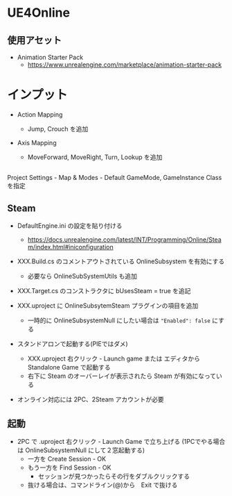 # UE4Online

## 使用アセット

* Animation Starter Pack
    * https://www.unrealengine.com/marketplace/animation-starter-pack

# インプット

* Action Mapping
    * Jump, Crouch を追加
    
* Axis Mapping
    * MoveForward, MoveRight, Turn, Lookup を追加

##

Project Settings - Map & Modes - Default GameMode, GameInstance Class を指定

<!--
Project Settings - General Settings - Game Viewport Client Class, を指定
-->

## Steam

* DefaultEngine.ini の設定を貼り付ける
  * https://docs.unrealengine.com/latest/INT/Programming/Online/Steam/index.html#iniconfiguration
* XXX.Build.cs のコメントアウトされている OnlineSubsystem を有効にする
  * 必要なら OnlineSubSystemUtils も追加
* XXX.Target.cs のコンストラクタに bUsesSteam = true を追記
* XXX.uproject に OnlineSubsytemSteam プラグインの項目を追加
  * 一時的に OnlineSubsystemNull にしたい場合は `"Enabled": false` にする
* スタンドアロンで起動する(PIEではダメ)
  * XXX.uproject 右クリック - Launch game または エディタから Standalone Game で起動する
  * 右下に Steam のオーバーレイが表示されたら Steam が有効になっている
  
* オンライン対応には 2PC、2Steam アカウントが必要

## 起動
* 2PC で .uproject 右クリック - Launch Game で立ち上げる (1PCでやる場合は OnlineSubsystemNull にして２窓起動する)
  * 一方を Create Session - OK
  * もう一方を Find Session - OK
    * セッションが見つかったらその行をダブルクリックする
  * 抜ける場合は、コマンドライン(@)から　Exit で抜ける